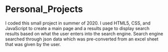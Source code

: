 # Personal_Projects

I coded this small project in summer of 2020. I used HTML5, CSS, and JavaScript to create a main page and a results page to display search results based on what the user enters into the search engine. Search engine searched through json data which was pre-converted from an excel sheet that was given by the user.
